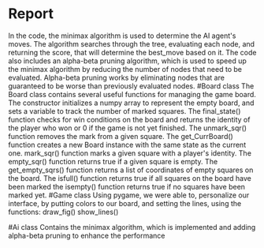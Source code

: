 # Report

In the code, the minimax algorithm is used to determine the AI agent's moves. The algorithm searches through the tree, evaluating each node, and returning the score, that will determine the best_move based on it.
The code also includes an alpha-beta pruning algorithm, which is used to speed up the minimax algorithm by reducing the number of nodes that need to be evaluated. Alpha-beta pruning works by eliminating nodes that are guaranteed to be worse than previously evaluated nodes.
#Board class
The Board class contains several useful functions for managing the game board. The constructor initializes a numpy array to represent the empty board, and sets a variable to track the number of marked squares. 
The final_state() function checks for win conditions on the board and returns the identity of the player who won or 0 if the game is not yet finished. 
The unmark_sqr() function removes the mark from a given square. 
The get_CurrBoard() function creates a new Board instance with the same state as the current one. 
mark_sqr() function marks a given square with a player's identity. 
The empty_sqr() function returns true if a given square is empty. The get_empty_sqrs() function returns a list of coordinates of empty squares on the board.
 The isfull() function returns true if all squares on the board have been marked
the isempty() function returns true if no squares have been marked yet.
#Game class
Using pygame, we were able to, personalize our interface, by putting colors to our board, and setting the lines, using the functions:
draw_fig()
show_lines()

#Ai class
Contains the minimax algorithm, which is implemented and adding alpha-beta pruning to enhance the performance
